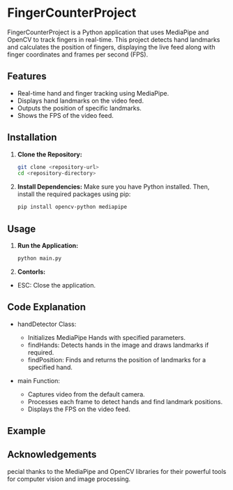 # FingerCounterProject

FingerCounterProject is a Python application that uses MediaPipe and OpenCV to track fingers in real-time. This project detects hand landmarks and calculates the position of fingers, displaying the live feed along with finger coordinates and frames per second (FPS).

## Features

- Real-time hand and finger tracking using MediaPipe.
- Displays hand landmarks on the video feed.
- Outputs the position of specific landmarks.
- Shows the FPS of the video feed.

## Installation

1. **Clone the Repository:**

   ```bash
   git clone <repository-url>
   cd <repository-directory>
   ```
2. **Install Dependencies:**
   Make sure you have Python installed. Then, install the required packages using pip:
   ```bash
   pip install opencv-python mediapipe   
   ```

## Usage
1. **Run the Application:**
   ```bash
   python main.py
   ```
2. **Contorls:**
  - ESC: Close the application.

## Code Explanation
- handDetector Class:
  - Initializes MediaPipe Hands with specified parameters.
  - findHands: Detects hands in the image and draws landmarks if required.
  - findPosition: Finds and returns the position of landmarks for a specified hand.

- main Function:
  - Captures video from the default camera.
  - Processes each frame to detect hands and find landmark positions.
  - Displays the FPS on the video feed.

## Example

## Acknowledgements
pecial thanks to the MediaPipe and OpenCV libraries for their powerful tools for computer vision and image processing.

